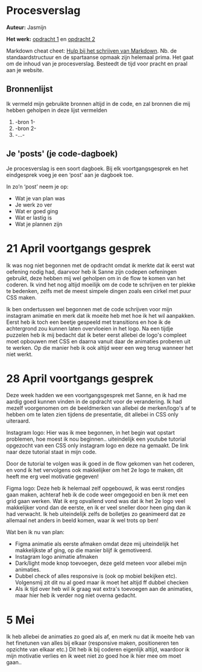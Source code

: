 # Procesverslag
**Auteur:** Jasmijn

**Het werk:** [opdracht 1](opdracht1/index.html) en [opdracht 2](opdracht2/index.html)


Markdown cheat cheet: [Hulp bij het schrijven van Markdown](https://github.com/adam-p/markdown-here/wiki/Markdown-Cheatsheet). Nb. de standaardstructuur en de spartaanse opmaak zijn helemaal prima. Het gaat om de inhoud van je procesverslag. Besteedt de tijd voor pracht en praal aan je website.



## Bronnenlijst
Ik vermeld mijn gebruikte bronnen altijd in de code, en zal bronnen die mij hebben geholpen in deze lijst vermelden
1. -bron 1-
2. -bron 2-
3. -...-



## Je 'posts' (je code-dagboek)

Je procesverslag is een soort dagboek.
Bij elk voortgangsgesprek en het eindgesprek voeg je een ‘post’ aan je dagboek toe.

In zo’n ‘post’ neem je op:
- Wat je van plan was
- Je werk zo ver
- Wat er goed ging
- Wat er lastig is
- Wat je plannen zijn

# 21 April voortgangs gesprek
Ik was nog niet begonnen met de opdracht omdat ik merkte dat ik eerst wat oefening nodig had, daarvoor heb ik Sanne zijn codepen oefeningen gebruikt, deze hebben mij wel geholpen om in de flow te komen van het coderen. Ik vind het nog altijd moeilijk om de code te schrijven en ter plekke te bedenken, zelfs met de meest simpele dingen zoals een cirkel met puur CSS maken. 

Ik ben ondertussen wel begonnen met de code schrijven voor mijn instagram animatie en merk dat ik moeite heb met hoe ik het wil aanpakken. Eerst heb ik toch een beetje gespeeld met transitions en hoe ik de achtergrond zou kunnen laten overvloeien in het logo. Na een tijdje puzzelen heb ik mij bedacht dat ik beter eerst allebei de logo's compleet moet opbouwen met CSS en daarna vanuit daar de animaties proberen uit te werken. Op die manier heb ik ook altijd weer een weg terug wanneer het niet werkt. 


# 28 April voortgangs gesprek

Deze week hadden we een voortgangsgesprek met Sanne, en ik had me aardig goed kunnen vinden in de opdracht voor de verandering. Ik had mezelf voorgenomen om de beeldmerken van allebei de merken/logo's af te hebben om te laten zien tijdens de presentatie, dit allebei in CSS only uiteraard.

Instagram logo:
Hier was ik mee begonnen, in het begin wat opstart problemen, hoe moest ik nou beginnen.. uiteindelijk een youtube tutorial opgezocht van een CSS only instagram logo en deze na gemaakt. De link naar deze tutorial staat in mijn code. 

Door de tutorial te volgen was ik goed in de flow gekomen van het coderen, en vond ik het vervolgens ook makkelijker om het 2e logo te maken, dit heeft me erg veel motivatie gegeven!

Figma logo:
Deze heb ik helemaal zelf opgebouwd, ik was eerst rondjes gaan maken, achteraf heb ik de code weer omgegooid en ben ik met een grid gaan werken. Wat ik erg opvallend vond was dat ik het 2e logo veel makkelijker vond dan de eerste, en ik er veel sneller door heen ging dan ik had verwacht. Ik heb uiteindelijk zelfs de bolletjes zo geanimeerd dat ze allemaal net anders in beeld komen, waar ik wel trots op ben!

Wat ben ik nu van plan: 
- Figma animatie als eerste afmaken omdat deze mij uiteindelijk het makkelijkste af ging, op die manier blijf ik gemotiveerd.
- Instagram logo animatie afmaken 
- Dark/light mode knop toevoegen, deze geld meteen voor allebei mijn animaties.
- Dubbel check of alles responsive is (ook op mobiel bekijken etc). Volgensmij zit dit nu al goed maar ik moet het altijd ff dubbel checken
- Als ik tijd over heb wil ik graag wat extra's toevoegen aan de animaties, maar hier heb ik verder nog niet overna gedacht. 

# 5 Mei
Ik heb allebei de animaties zo goed als af, en merk nu dat ik moeite heb van het finetunen van alles bij elkaar (responsive maken, positioneren ten opzichte van elkaar etc.)
Dit heb ik bij coderen eigenlijk altijd, waardoor ik mijn motivatie verlies en ik weet niet zo goed hoe ik hier mee om moet gaan..
